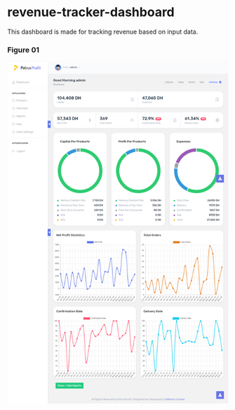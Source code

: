 # revenue-tracker-dashboard
This dashboard is made for tracking revenue based on input data.


### Figure 01
![Dashboard!](/showcase/figure-01.png "San Juan Mountains")
